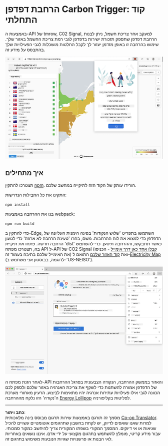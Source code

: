 <!--
CO_OP_TRANSLATOR_METADATA:
{
  "original_hash": "26fd39046d264ba185dcb086d3a8cf3e",
  "translation_date": "2025-08-27T20:46:37+00:00",
  "source_file": "5-browser-extension/start/README.md",
  "language_code": "he"
}
-->
# הרחבת דפדפן Carbon Trigger: קוד התחלתי

באמצעות ה-API של tmrow, C02 Signal, למעקב אחר צריכת חשמל, ניתן לבנות הרחבת דפדפן שתספק תזכורת ישירות בדפדפן לגבי רמת צריכת החשמל באזור שלך. שימוש בהרחבה זו באופן מזדמן יעזור לך לקבל החלטות מושכלות לגבי הפעילויות שלך בהתבסס על מידע זה.

![צילום מסך של ההרחבה](../../../../translated_images/extension-screenshot.0e7f5bfa110e92e3875e1bc9405edd45a3d2e02963e48900adb91926a62a5807.he.png)

## איך מתחילים

תצטרכו להתקין [npm](https://npmjs.com). הורידו עותק של הקוד הזה לתיקייה במחשב שלכם.

התקינו את כל החבילות הנדרשות:

```
npm install
```

בנו את ההרחבה באמצעות webpack:

```
npm run build
```

כדי להתקין ב-Edge, השתמשו בתפריט 'שלוש הנקודות' בפינה הימנית העליונה של הדפדפן כדי למצוא את לוח ההרחבות. משם, בחרו 'טעינת הרחבה לא ארוזה' כדי לטעון הרחבה חדשה. פתחו את תיקיית 'dist' כאשר תתבקשו, וההרחבה תיטען. כדי להשתמש בה, תצטרכו מפתח API ל-API של CO2 Signal ([קבלו אחד כאן דרך אימייל](https://www.co2signal.com/) - הכניסו את האימייל שלכם בתיבה בעמוד זה) ואת [קוד האזור שלכם](http://api.electricitymap.org/v3/zones) התואם ל-[Electricity Map](https://www.electricitymap.org/map) (לדוגמה, בבוסטון אני משתמש ב-'US-NEISO').

![התקנה](../../../../translated_images/install-on-edge.78634f02842c48283726c531998679a6f03a45556b2ee99d8ff231fe41446324.he.png)

לאחר הזנת מפתח ה-API והאזור בממשק ההרחבה, הנקודה הצבעונית בסרגל ההרחבות של הדפדפן אמורה להשתנות כדי לשקף את צריכת האנרגיה באזור שלכם ולספק לכם הכוונה לגבי אילו פעילויות עתירות אנרגיה יהיו מתאימות לביצוע. הרעיון מאחורי מערכת ה'נקודה' הזו נלקח מההרחבה [Energy Lollipop](https://energylollipop.com/) לפליטות בקליפורניה.

---

**כתב ויתור**:  
מסמך זה תורגם באמצעות שירות תרגום מבוסס בינה מלאכותית [Co-op Translator](https://github.com/Azure/co-op-translator). למרות שאנו שואפים לדיוק, יש לקחת בחשבון שתרגומים אוטומטיים עשויים להכיל שגיאות או אי דיוקים. המסמך המקורי בשפתו המקורית צריך להיחשב כמקור סמכותי. עבור מידע קריטי, מומלץ להשתמש בתרגום מקצועי על ידי אדם. איננו נושאים באחריות לאי הבנות או פרשנויות שגויות הנובעות משימוש בתרגום זה.